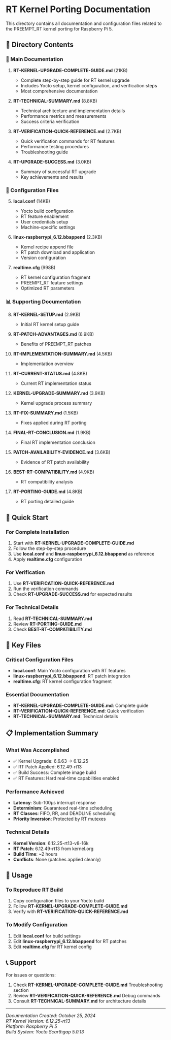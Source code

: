 # RT Kernel Porting Documentation

This directory contains all documentation and configuration files related to the PREEMPT_RT kernel porting for Raspberry Pi 5.

## 📁 Directory Contents

### 📘 Main Documentation

1. **RT-KERNEL-UPGRADE-COMPLETE-GUIDE.md** (21KB)
   - Complete step-by-step guide for RT kernel upgrade
   - Includes Yocto setup, kernel configuration, and verification steps
   - Most comprehensive documentation

2. **RT-TECHNICAL-SUMMARY.md** (8.8KB)
   - Technical architecture and implementation details
   - Performance metrics and measurements
   - Success criteria verification

3. **RT-VERIFICATION-QUICK-REFERENCE.md** (2.7KB)
   - Quick verification commands for RT features
   - Performance testing procedures
   - Troubleshooting guide

4. **RT-UPGRADE-SUCCESS.md** (3.0KB)
   - Summary of successful RT upgrade
   - Key achievements and results

### 🔧 Configuration Files

5. **local.conf** (14KB)
   - Yocto build configuration
   - RT feature enablement
   - User credentials setup
   - Machine-specific settings

6. **linux-raspberrypi_6.12.bbappend** (2.3KB)
   - Kernel recipe append file
   - RT patch download and application
   - Version configuration

7. **realtime.cfg** (998B)
   - RT kernel configuration fragment
   - PREEMPT_RT feature settings
   - Optimized RT parameters

### 📊 Supporting Documentation

8. **RT-KERNEL-SETUP.md** (2.9KB)
   - Initial RT kernel setup guide

9. **RT-PATCH-ADVANTAGES.md** (6.9KB)
   - Benefits of PREEMPT_RT patches

10. **RT-IMPLEMENTATION-SUMMARY.md** (4.5KB)
    - Implementation overview

11. **RT-CURRENT-STATUS.md** (4.8KB)
    - Current RT implementation status

12. **KERNEL-UPGRADE-SUMMARY.md** (3.9KB)
    - Kernel upgrade process summary

13. **RT-FIX-SUMMARY.md** (1.5KB)
    - Fixes applied during RT porting

14. **FINAL-RT-CONCLUSION.md** (1.9KB)
    - Final RT implementation conclusion

15. **PATCH-AVAILABILITY-EVIDENCE.md** (3.6KB)
    - Evidence of RT patch availability

16. **BEST-RT-COMPATIBILITY.md** (4.9KB)
    - RT compatibility analysis

17. **RT-PORTING-GUIDE.md** (4.8KB)
    - RT porting detailed guide

## 🎯 Quick Start

### For Complete Installation
1. Start with **RT-KERNEL-UPGRADE-COMPLETE-GUIDE.md**
2. Follow the step-by-step procedure
3. Use **local.conf** and **linux-raspberrypi_6.12.bbappend** as reference
4. Apply **realtime.cfg** configuration

### For Verification
1. Use **RT-VERIFICATION-QUICK-REFERENCE.md**
2. Run the verification commands
3. Check **RT-UPGRADE-SUCCESS.md** for expected results

### For Technical Details
1. Read **RT-TECHNICAL-SUMMARY.md**
2. Review **RT-PORTING-GUIDE.md**
3. Check **BEST-RT-COMPATIBILITY.md**

## 🔑 Key Files

### Critical Configuration Files
- **local.conf**: Main Yocto configuration with RT features
- **linux-raspberrypi_6.12.bbappend**: RT patch integration
- **realtime.cfg**: RT kernel configuration fragment

### Essential Documentation
- **RT-KERNEL-UPGRADE-COMPLETE-GUIDE.md**: Complete guide
- **RT-VERIFICATION-QUICK-REFERENCE.md**: Quick verification
- **RT-TECHNICAL-SUMMARY.md**: Technical details

## 📋 Implementation Summary

### What Was Accomplished
- ✅ Kernel Upgrade: 6.6.63 → 6.12.25
- ✅ RT Patch Applied: 6.12.49-rt13
- ✅ Build Success: Complete image build
- ✅ RT Features: Hard real-time capabilities enabled

### Performance Achieved
- **Latency**: Sub-100μs interrupt response
- **Determinism**: Guaranteed real-time scheduling
- **RT Classes**: FIFO, RR, and DEADLINE scheduling
- **Priority Inversion**: Protected by RT mutexes

### Technical Details
- **Kernel Version**: 6.12.25-rt13-v8-16k
- **RT Patch**: 6.12.49-rt13 from kernel.org
- **Build Time**: ~2 hours
- **Conflicts**: None (patches applied cleanly)

## 🚀 Usage

### To Reproduce RT Build
1. Copy configuration files to your Yocto build
2. Follow **RT-KERNEL-UPGRADE-COMPLETE-GUIDE.md**
3. Verify with **RT-VERIFICATION-QUICK-REFERENCE.md**

### To Modify Configuration
1. Edit **local.conf** for build settings
2. Edit **linux-raspberrypi_6.12.bbappend** for RT patches
3. Edit **realtime.cfg** for RT kernel config

## 📞 Support

For issues or questions:
1. Check **RT-KERNEL-UPGRADE-COMPLETE-GUIDE.md** Troubleshooting section
2. Review **RT-VERIFICATION-QUICK-REFERENCE.md** Debug commands
3. Consult **RT-TECHNICAL-SUMMARY.md** for architecture details

---

*Documentation Created: October 25, 2024*  
*RT Kernel Version: 6.12.25-rt13*  
*Platform: Raspberry Pi 5*  
*Build System: Yocto Scarthgap 5.0.13*

